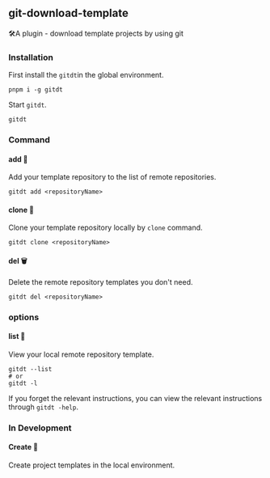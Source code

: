 ## git-download-template

🛠A plugin - download template projects by using git

### Installation

First install the `gitdt`in the global environment.

~~~
pnpm i -g gitdt
~~~

Start `gitdt`.

~~~
gitdt
~~~

### Command

#### add 💪

Add your template repository to the list of remote repositories.

~~~shell
gitdt add <repositoryName>
~~~

#### clone 🤖

Clone your template repository locally by `clone` command.

~~~shell
gitdt clone <repositoryName>
~~~

#### del 🗑

Delete the remote repository templates you don't need.

~~~shell
gitdt del <repositoryName>
~~~

### options

#### list 🧐

View your local remote repository template.

~~~shell
gitdt --list
# or
gitdt -l
~~~

If you forget the relevant instructions, you can view the relevant instructions through `gitdt -help`.

### In Development

#### Create 🎉

Create project templates in the local environment.









